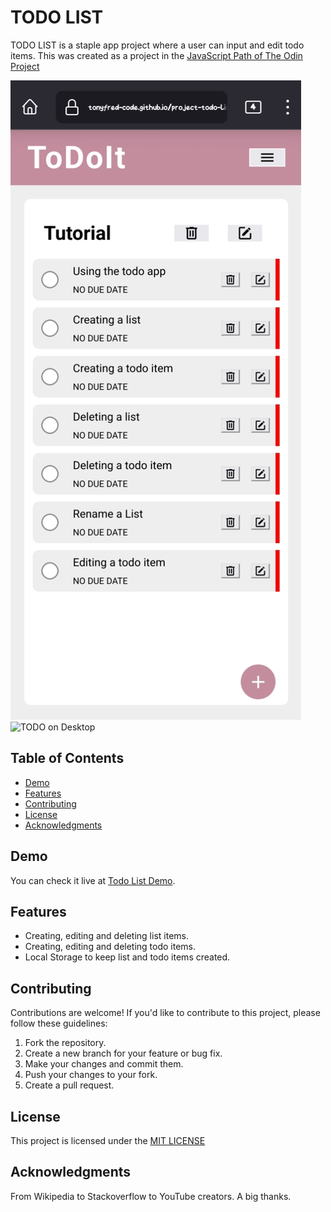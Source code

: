 # TODO LIST

TODO LIST is a staple app project where a user can input and edit todo items. This was created as a project in the [JavaScript Path of The Odin Project](https://www.theodinproject.com/lessons/node-path-javascript-todo-list)

![TODO on Mobile](./src/images/mobile-view.jpg)
![TODO on Desktop](./src/images/desktop-view.jpg)

## Table of Contents

- [Demo](#demo)
- [Features](#features)
- [Contributing](#contributing)
- [License](#license)
- [Acknowledgments](#acknowledgments)

## Demo

You can check it live at [Todo List Demo](https://tonyfred-code.github.io/project-todo-list/).

## Features

- Creating, editing and deleting list items.
- Creating, editing and deleting todo items.
- Local Storage to keep list and todo items created.

## Contributing

 Contributions are welcome! If you'd like to contribute to this project, please follow these guidelines:

 1. Fork the repository.
 2. Create a new branch for your feature or bug fix.
 3. Make your changes and commit them.
 4. Push your changes to your fork.
 5. Create a pull request.

## License

 This project is licensed under the [MIT LICENSE](./LICENSE)

## Acknowledgments

  From Wikipedia to Stackoverflow to YouTube creators. A big thanks.
